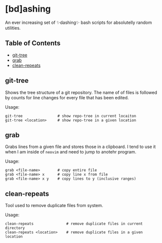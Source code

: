 # [bd]ashing

An ever increasing set of ✨dashing✨ bash scripts for absolutelly random utilities.

## Table of Contents
* [git-tree](#git-tree)
* [grab](#grab)
* [clean-repeats](#clean-repeats)




## git-tree

Shows the tree structure of a git repository. The name of of files is followed
by counts for line changes for every file that has been edited.

Usage:
```
git-tree                # show repo-tree in current locaiton
git-tree <location>     # show repo-tree in a given location
```

## grab

Grabs lines from a given file and stores those in a clipboard. I tend to use it 
when I am inside of `neovim` and need to jump to anotehr program.

Usage:
```
grab <file-name>        # copy entire file
grab <file-name> x      # copy line x from file
grab <file-name> x y    # copy lines to y (inclusive ranges) 
```

## clean-repeats

Tool used to remove duplicate files from system.

Usage:
```
clean-repeats               # remove duplicate files in current directory
clean-repeats <location>    # remove duplicate files in a given location
```
